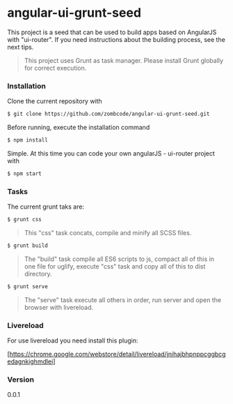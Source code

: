 # angular-ui-grunt-seed

This project is a seed that can be used to build apps based on AngularJS with "ui-router". If you need instructions about the building process, see the next tips.

> This project uses Grunt as task manager.
> Please install Grunt globally for correct
> execution.

### Installation
Clone the current repository with
```sh
$ git clone https://github.com/zombcode/angular-ui-grunt-seed.git
```

Before running, execute the installation command
```sh
$ npm install
```

Simple. At this time you can code your own angularJS - ui-router project with
```sh
$ npm start
```

### Tasks
The current grunt taks are:

```sh
$ grunt css
```
> This "css" task concats, compile and minify all SCSS files.

```sh
$ grunt build
```
> The "build" task compile all ES6 scripts to js, compact all of this
> in one file for uglify, execute "css" task and copy all of this to
> dist directory.

```sh
$ grunt serve
```
> The "serve" task execute all others in order,
> run server and open the browser with livereload.

### Livereload

For use livereload you need install this plugin:

[https://chrome.google.com/webstore/detail/livereload/jnihajbhpnppcggbcgedagnkighmdlei]

[https://chrome.google.com/webstore/detail/livereload/jnihajbhpnppcggbcgedagnkighmdlei]: <https://chrome.google.com/webstore/detail/livereload/jnihajbhpnppcggbcgedagnkighmdlei>

### Version
0.0.1
